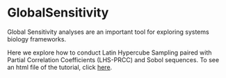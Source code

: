 # GlobalSensitivity

Global Sensitivity analyses are an important tool for exploring systems biology frameworks.

Here we explore how to conduct Latin Hypercube Sampling paired with Partial Correlation Coefficients (LHS-PRCC) and Sobol sequences. To see an html file of the tutorial, click [here](https://github.com/chyylee/GlobalSensitivity/blob/main/Global_Tutorial.html).
